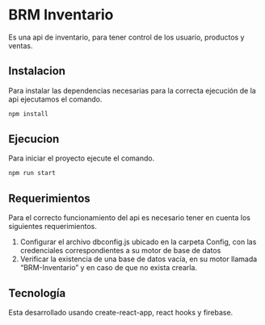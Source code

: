 # BRM Inventario

Es una api de inventario, para tener control de los usuario, productos y ventas.

## Instalacion

Para instalar las dependencias necesarias para la correcta ejecución de la api ejecutamos el comando.

```bash
npm install
```

## Ejecucion

Para iniciar el proyecto ejecute el comando.

```bash
npm run start
```

## Requerimientos

Para el correcto funcionamiento del api es necesario tener en cuenta los siguientes requerimientos.
1.	Configurar el archivo dbconfig.js ubicado en la carpeta Config, con las credenciales correspondientes a su motor de base de datos
2.	Verificar la existencia de una base de datos vacía, en su motor llamada “BRM-Inventario” y en caso de que no exista crearla.


## Tecnología

Esta desarrollado usando create-react-app, react hooks y firebase.